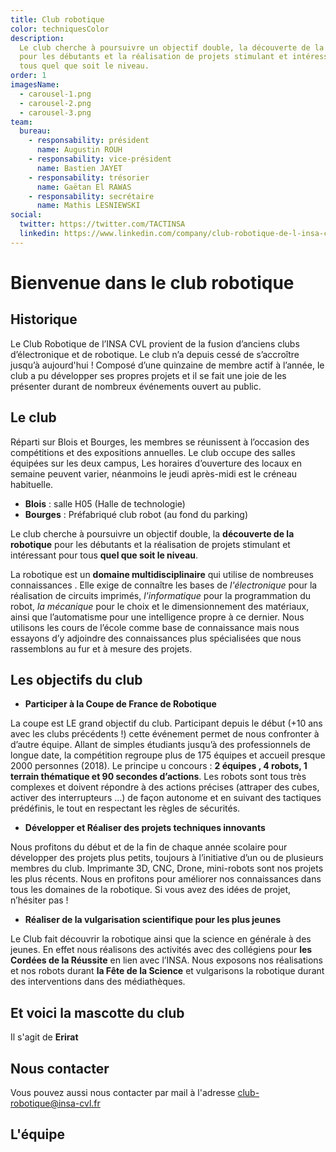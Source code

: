 ```yaml
---
title: Club robotique
color: techniquesColor
description:
  Le club cherche à poursuivre un objectif double, la découverte de la robotique
  pour les débutants et la réalisation de projets stimulant et intéressant pour
  tous quel que soit le niveau.
order: 1
imagesName:
  - carousel-1.png
  - carousel-2.png
  - carousel-3.png
team:
  bureau:
    - responsability: président
      name: Augustin ROUH
    - responsability: vice-président
      name: Bastien JAYET
    - responsability: trésorier
      name: Gaëtan El RAWAS
    - responsability: secrétaire
      name: Mathis LESNIEWSKI
social:
  twitter: https://twitter.com/TACTINSA
  linkedin: https://www.linkedin.com/company/club-robotique-de-l-insa-centre-val-de-loire/
---
```


# Bienvenue dans le club robotique

<campus-center>
  <campus-responsive-image
    folder-name="federation/techniques/club-robotique"
    name="logo.png"
    max-width="400">
  </campus-responsive-image>
</campus-center>

## Historique

Le Club Robotique de l’INSA CVL provient de la fusion d’anciens clubs
d’électronique et de robotique. Le club n’a depuis cessé de s’accroître jusqu’à
aujourd'hui ! Composé d’une quinzaine de membre actif à l’année, le club a pu
développer ses propres projets et il se fait une joie de les présenter durant de
nombreux événements ouvert au public.

## Le club

Réparti sur Blois et Bourges, les membres se réunissent à l’occasion des
compétitions et des expositions annuelles. Le club occupe des salles équipées
sur les deux campus, Les horaires d’ouverture des locaux en semaine peuvent
varier, néanmoins le jeudi après-midi est le créneau habituelle.

- **Blois** : salle H05 (Halle de technologie)
- **Bourges** : Préfabriqué club robot (au fond du parking)

Le club cherche à poursuivre un objectif double, la **découverte de la
robotique** pour les débutants et la réalisation de projets stimulant et
intéressant pour tous **quel que soit le niveau**.

La robotique est un **domaine multidisciplinaire** qui utilise de nombreuses
connaissances . Elle exige de connaître les bases de _l'électronique_ pour la
réalisation de circuits imprimés, _l'informatique_ pour la programmation du
robot, _la mécanique_ pour le choix et le dimensionnement des matériaux, ainsi
que l’automatisme pour une intelligence propre à ce dernier. Nous utilisons les
cours de l’école comme base de connaissance mais nous essayons d’y adjoindre des
connaissances plus spécialisées que nous rassemblons au fur et à mesure des
projets.

<campus-center>
  <campus-carousel :names="imagesName" folder-name="federation/techniques/club-robotique"></campus-carousel>
</campus-center>

## Les objectifs du club

- **Participer à la Coupe de France de Robotique**

La coupe est LE grand objectif du club. Participant depuis le début (+10 ans
avec les clubs précédents !) cette événement permet de nous confronter à d’autre
équipe. Allant de simples étudiants jusqu’à des professionnels de longue date,
la compétition regroupe plus de 175 équipes et accueil presque 2000 personnes
(2018). Le principe u concours : **2 équipes , 4 robots, 1 terrain thématique et
90 secondes d’actions**. Les robots sont tous très complexes et doivent répondre
à des actions précises (attraper des cubes, activer des interrupteurs …) de
façon autonome et en suivant des tactiques prédéfinis, le tout en respectant les
règles de sécurités.

- **Développer et Réaliser des projets techniques innovants**

Nous profitons du début et de la fin de chaque année scolaire pour développer
des projets plus petits, toujours à l’initiative d’un ou de plusieurs membres du
club. Imprimante 3D, CNC, Drone, mini-robots sont nos projets les plus récents.
Nous en profitons pour améliorer nos connaissances dans tous les domaines de la
robotique. Si vous avez des idées de projet, n’hésiter pas !

- **Réaliser de la vulgarisation scientifique pour les plus jeunes**

Le Club fait découvrir la robotique ainsi que la science en générale à des
jeunes. En effet nous réalisons des activités avec des collégiens pour **les
Cordées de la Réussite** en lien avec l’INSA. Nous exposons nos réalisations et
nos robots durant **la Fête de la Science** et vulgarisons la robotique durant
des interventions dans des médiathèques.

## Et voici la mascotte du club

<campus-center>
  <campus-responsive-image
    folder-name="federation/techniques/club-robotique"
    name="mascotte.jpg"
    max-width="200">
  </campus-responsive-image>
</campus-center>

Il s'agit de **Erirat**

## Nous contacter

<campus-social :social="social" :color="color"></campus-social>

Vous pouvez aussi nous contacter par mail à l'adresse
[club-robotique@insa-cvl.fr](mailto:club-robotique@insa-cvl.fr)

## L'équipe

<campus-team :team="team" :color="color"></campus-team>
